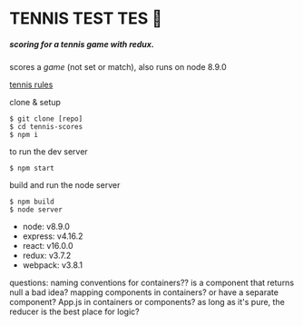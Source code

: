 # TENNIS TEST TES :palm_tree:
##### scoring for a tennis game with redux.

scores a *game* (not set or match), also runs on node 8.9.0

[tennis rules][1]


clone & setup
```
$ git clone [repo]
$ cd tennis-scores
$ npm i
```

to run the dev server
```
$ npm start
```
build and run the node server
```
$ npm build
$ node server
```



- node: v8.9.0
- express: v4.16.2  
- react: v16.0.0  
- redux: v3.7.2  
- webpack: v3.8.1  

questions:
naming conventions for containers??
is a component that returns null a bad idea?
mapping components in containers? or have a separate component?
App.js in containers or components?
as long as it's pure, the reducer is the best place for logic?


[1]: https://www.thoughtco.com/simple-introduction-to-tennis-scoring-for-beginners-3207375
